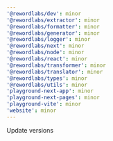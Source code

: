 ```yaml
---
'@rewordlabs/dev': minor
'@rewordlabs/extractor': minor
'@rewordlabs/formatter': minor
'@rewordlabs/generator': minor
'@rewordlabs/logger': minor
'@rewordlabs/next': minor
'@rewordlabs/node': minor
'@rewordlabs/react': minor
'@rewordlabs/transformer': minor
'@rewordlabs/translator': minor
'@rewordlabs/types': minor
'@rewordlabs/utils': minor
'playground-next-app': minor
'playground-next-pages': minor
'playground-vite': minor
'website': minor
---
```


Update versions
